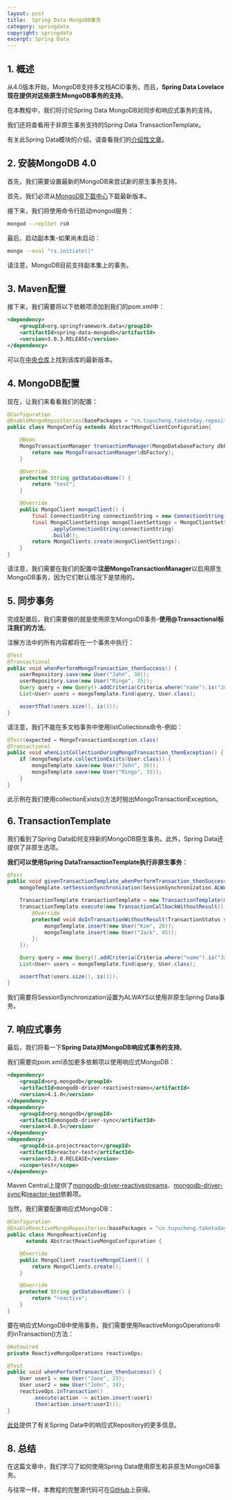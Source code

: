 ```yaml
---
layout: post
title:  Spring Data MongoDB事务
category: springdata
copyright: springdata
excerpt: Spring Data
---
```


## 1. 概述

从4.0版本开始，MongoDB支持多文档ACID事务。而且，**Spring Data Lovelace现在提供对这些原生MongoDB事务的支持**。

在本教程中，我们将讨论Spring Data MongoDB对同步和响应式事务的支持。

我们还将查看用于非原生事务支持的Spring Data TransactionTemplate。

有关此Spring Data模块的介绍，请查看我们的[介绍性文章](https://www.baeldung.com/spring-data-mongodb-tutorial)。

## 2. 安装MongoDB 4.0

首先，我们需要设置最新的MongoDB来尝试新的原生事务支持。

首先，我们必须从[MongoDB下载中心](https://www.mongodb.com/download-center?initial=true#atlas)下载最新版本。

接下来，我们将使用命令行启动mongod服务：

```bash
mongod --replSet rs0
```

最后，启动副本集-如果尚未启动：

```bash
mongo --eval "rs.initiate()"
```

请注意，MongoDB目前支持副本集上的事务。

## 3. Maven配置

接下来，我们需要将以下依赖项添加到我们的pom.xml中：

```xml
<dependency>
    <groupId>org.springframework.data</groupId>
    <artifactId>spring-data-mongodb</artifactId>
    <version>3.0.3.RELEASE</version>
</dependency>
```

可以在[中央仓库](https://central.sonatype.com/artifact/org.springframework.data/spring-data-mongodb/4.0.3)上找到该库的最新版本。

## 4. MongoDB配置

现在，让我们来看看我们的配置：

```java
@Configuration
@EnableMongoRepositories(basePackages = "cn.tuyucheng.taketoday.repository")
public class MongoConfig extends AbstractMongoClientConfiguration{

    @Bean
    MongoTransactionManager transactionManager(MongoDatabaseFactory dbFactory) {
        return new MongoTransactionManager(dbFactory);
    }

    @Override
    protected String getDatabaseName() {
        return "test";
    }

    @Override
    public MongoClient mongoClient() {
        final ConnectionString connectionString = new ConnectionString("mongodb://localhost:27017/test");
        final MongoClientSettings mongoClientSettings = MongoClientSettings.builder()
              .applyConnectionString(connectionString)
              .build();
        return MongoClients.create(mongoClientSettings);
    }
}
```

请注意，我们需要在我们的配置中**注册MongoTransactionManager**以启用原生MongoDB事务，因为它们默认情况下是禁用的。

## 5. 同步事务

完成配置后，我们需要做的就是使用原生MongoDB事务-**使用@Transactional标注我们的方法**。

注解方法中的所有内容都将在一个事务中执行：

```java
@Test
@Transactional
public void whenPerformMongoTransaction_thenSuccess() {
    userRepository.save(new User("John", 30));
    userRepository.save(new User("Ringo", 35));
    Query query = new Query().addCriteria(Criteria.where("name").is("John"));
    List<User> users = mongoTemplate.find(query, User.class);

    assertThat(users.size(), is(1));
}
```

请注意，我们不能在多文档事务中使用listCollections命令-例如：

```java
@Test(expected = MongoTransactionException.class)
@Transactional
public void whenListCollectionDuringMongoTransaction_thenException() {
    if (mongoTemplate.collectionExists(User.class)) {
        mongoTemplate.save(new User("John", 30));
        mongoTemplate.save(new User("Ringo", 35));
    }
}
```

此示例在我们使用collectionExists()方法时抛出MongoTransactionException。

## 6. TransactionTemplate

我们看到了Spring Data如何支持新的MongoDB原生事务。此外，Spring Data还提供了非原生选项。

**我们可以使用Spring DataTransactionTemplate执行非原生事务**：

```java
@Test
public void givenTransactionTemplate_whenPerformTransaction_thenSuccess() {
    mongoTemplate.setSessionSynchronization(SessionSynchronization.ALWAYS);                                     

    TransactionTemplate transactionTemplate = new TransactionTemplate(mongoTransactionManager);
    transactionTemplate.execute(new TransactionCallbackWithoutResult() {
        @Override
        protected void doInTransactionWithoutResult(TransactionStatus status) {
            mongoTemplate.insert(new User("Kim", 20));
            mongoTemplate.insert(new User("Jack", 45));
        };
    });

    Query query = new Query().addCriteria(Criteria.where("name").is("Jack")); 
    List<User> users = mongoTemplate.find(query, User.class);

    assertThat(users.size(), is(1));
}
```

我们需要将SessionSynchronization设置为ALWAYS以使用非原生Spring Data事务。

## 7. 响应式事务

最后，我们将看一下**Spring Data对MongoDB响应式事务的支持**。

我们需要向pom.xml添加更多依赖项以使用响应式MongoDB：

```xml
<dependency>
    <groupId>org.mongodb</groupId>
    <artifactId>mongodb-driver-reactivestreams</artifactId>
    <version>4.1.0</version>
</dependency>
<dependency>
    <groupId>org.mongodb</groupId>
    <artifactId>mongodb-driver-sync</artifactId>
    <version>4.0.5</version>
</dependency>
<dependency>
    <groupId>io.projectreactor</groupId>
    <artifactId>reactor-test</artifactId>
    <version>3.2.0.RELEASE</version>
    <scope>test</scope>
</dependency>
```

Maven Central上提供了[mongodb-driver-reactivestreams](https://central.sonatype.com/artifact/org.mongodb/mongodb-driver-reactivestreams/4.9.0)、[mongodb-driver-sync](https://central.sonatype.com/artifact/org.mongodb/mongodb-driver-sync/4.9.0)和[reactor-test](https://central.sonatype.com/artifact/io.projectreactor/reactor-test/3.5.3)依赖项。

当然，我们需要配置响应式MongoDB：

```java
@Configuration
@EnableReactiveMongoRepositories(basePackages = "cn.tuyucheng.taketoday.reactive.repository")
public class MongoReactiveConfig
      extends AbstractReactiveMongoConfiguration {

    @Override
    public MongoClient reactiveMongoClient() {
        return MongoClients.create();
    }

    @Override
    protected String getDatabaseName() {
        return "reactive";
    }
}
```

要在响应式MongoDB中使用事务，我们需要使用ReactiveMongoOperations中的inTransaction()方法：

```java
@Autowired
private ReactiveMongoOperations reactiveOps;

@Test
public void whenPerformTransaction_thenSuccess() {
    User user1 = new User("Jane", 23);
    User user2 = new User("John", 34);
    reactiveOps.inTransaction()
        .execute(action -> action.insert(user1)
        .then(action.insert(user2)));
}
```

[此处](https://www.baeldung.com/spring-data-mongodb-reactive)提供了有关Spring Data中的响应式Repository的更多信息。

## 8. 总结

在这篇文章中，我们学习了如何使用Spring Data使用原生和非原生MongoDB事务。

与往常一样，本教程的完整源代码可在[GitHub](https://github.com/tuyucheng7/taketoday-tutorial4j/tree/master/spring-data-modules)上获得。
